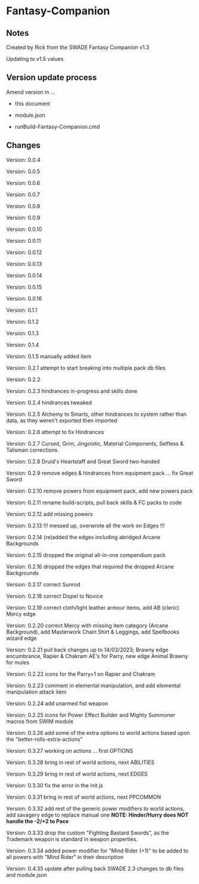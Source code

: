 # Fantasy-Companion

## Notes

Created by Rick from the SWADE Fantasy Companion v1.3

Updating to v1.5 values

## Version update process

Amend version in ...

* this document

* module.json

* runBuild-Fantasy-Companion.cmd

## Changes

Version: 0.0.4  

Version: 0.0.5  

Version: 0.0.6  

Version: 0.0.7  

Version: 0.0.8  

Version: 0.0.9  

Version: 0.0.10

Version: 0.0.11

Version: 0.0.12

Version: 0.0.13

Version: 0.0.14

Version: 0.0.15

Version: 0.0.16

Version: 0.1.1

Version: 0.1.2

Version: 0.1.3

Version: 0.1.4

Version: 0.1.5 manually added item

Version: 0.2.1 attempt to start breaking into multiple pack db files

Version: 0.2.2

Version: 0.2.3 hindrances in-progress and skills done

Version: 0.2.4 hindrances tweaked

Version: 0.2.5 Alchemy to Smarts, other hindrances to system rather than data, as they weren't exported then imported

Version: 0.2.6 attempt to fix Hindrances

Version: 0.2.7 Cursed, Grim, Jingoistic, Material Components, Selfless & Talisman corrections.

Version: 0.2.8 Druid's Heartstaff and Great Sword two-handed

Version: 0.2.9 remove edges & hindrances from equipment pack ... fix Great Sword

Version: 0.2.10 remove powers from equipment pack, add new powers pack

Version: 0.2.11 rename build-scripts, pull back skills & FC packs to code

Version: 0.2.12 add missing powers

Version: 0.2.13 !!! messed up, overwrote all the work on Edges !!!

Version: 0.2.14 (re)added the edges including abridged Arcane Backgrounds

Version: 0.2.15 dropped the original all-in-one compendium pack

Version: 0.2.16 dropped the edges that required the dropped Arcane Backgrounds

Version: 0.2.17 correct Sunrod

Version: 0.2.18 correct Dispel to Novice

Version: 0.2.19 correct cloth/light leather armour items, add AB (cleric) Mercy edge

Version: 0.2.20 correct Mercy with missing item category (Arcane Background), add Masterwork Chain Shirt & Leggings, add Spellbooks wizard edge

Version: 0.2.21 pull back changes up to 14/03/2023; Brawny edge encumbrance, Rapier & Chakram AE's for Parry, new edge Animal Brawny for mules

Version: 0.2.22 icons for the Parry+1 on Rapier and Chakram

Version: 0.2.23 comment in elemental manipulation, and add elemental manipulation attack item

Version: 0.2.24 add unarmed fist weapon

Version: 0.2.25 icons for Power Effect Builder and Mighty Summoner macros from SWIM module

Version: 0.3.26 add some of the extra options to world actions based upon the "better-rolls-extra-actions"

Version: 0.3.27 working on actions ... first OPTIONS

Version: 0.3.28 bring in rest of world actions, next ABILITIES

Version: 0.3.29 bring in rest of world actions, next EDGES

Version: 0.3.30 fix the error in the init.js

Version: 0.3.31 bring in rest of world actions, next PPCOMMON

Version: 0.3.32 add rest of the generic power modifiers to world actions, add savagery edge to replace manual one
    **NOTE: Hinder/Hurry does NOT handle the -2/+2 to Pace**

Version: 0.3.33 drop the custom "Fighting Bastard Swords", as the Trademark weapon is standard in weapon properties.

Version: 0.3.34 added power modifier for "Mind Rider (+1)" to be added to all powers with "Mind Rider" in their description

Version: 0.4.35 update after pulling back SWADE 2.3 changes to db files and module.json
